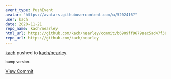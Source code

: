 ```yaml
---
event_type: PushEvent
avatar: "https://avatars.githubusercontent.com/u/5202416?"
user: kach
date: 2020-11-21
repo_name: kach/nearley
html_url: https://github.com/kach/nearley/commit/b6909ff9679aec5ad47f38604e4018728589592d
repo_url: https://github.com/kach/nearley
---
```


<a href='https://github.com/kach' target='_blank'>kach</a> pushed to <a href='https://github.com/kach/nearley' target='_blank'>kach/nearley</a>

<small>bump version</small>

<a href='https://github.com/kach/nearley/commit/b6909ff9679aec5ad47f38604e4018728589592d' target='_blank'>View Commit</a>